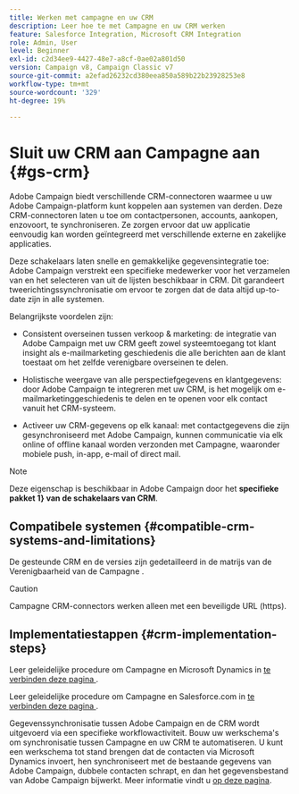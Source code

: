 ```yaml
---
title: Werken met campagne en uw CRM
description: Leer hoe te met Campagne en uw CRM werken
feature: Salesforce Integration, Microsoft CRM Integration
role: Admin, User
level: Beginner
exl-id: c2d34ee9-4427-48e7-a8cf-0ae02a801d50
version: Campaign v8, Campaign Classic v7
source-git-commit: a2efad26232cd380eea850a589b22b23928253e8
workflow-type: tm+mt
source-wordcount: '329'
ht-degree: 19%

---
```


# Sluit uw CRM aan Campagne aan {#gs-crm}

Adobe Campaign biedt verschillende CRM-connectoren waarmee u uw Adobe Campaign-platform kunt koppelen aan systemen van derden. Deze CRM-connectoren laten u toe om contactpersonen, accounts, aankopen, enzovoort, te synchroniseren. Ze zorgen ervoor dat uw applicatie eenvoudig kan worden geïntegreerd met verschillende externe en zakelijke applicaties.

Deze schakelaars laten snelle en gemakkelijke gegevensintegratie toe: Adobe Campaign verstrekt een specifieke medewerker voor het verzamelen van en het selecteren van uit de lijsten beschikbaar in CRM. Dit garandeert tweerichtingssynchronisatie om ervoor te zorgen dat de data altijd up-to-date zijn in alle systemen.

Belangrijkste voordelen zijn:

* Consistent overseinen tussen verkoop &amp; marketing: de integratie van Adobe Campaign met uw CRM geeft zowel systeemtoegang tot klant insight als e-mailmarketing geschiedenis die alle berichten aan de klant toestaat om het zelfde verenigbare overseinen te delen.

* Holistische weergave van alle perspectiefgegevens en klantgegevens: door Adobe Campaign te integreren met uw CRM, is het mogelijk om e-mailmarketinggeschiedenis te delen en te openen voor elk contact vanuit het CRM-systeem.

* Activeer uw CRM-gegevens op elk kanaal: met contactgegevens die zijn gesynchroniseerd met Adobe Campaign, kunnen communicatie via elk online of offline kanaal worden verzonden met Campagne, waaronder mobiele push, in-app, e-mail of direct mail.


>[!NOTE]
>
>Deze eigenschap is beschikbaar in Adobe Campaign door het **specifieke pakket 1} van de schakelaars van CRM**.

## Compatibele systemen {#compatible-crm-systems-and-limitations}

De gesteunde CRM en de versies zijn gedetailleerd in de matrijs van de Verenigbaarheid van de Campagne [ ](../start/compatibility-matrix.md).

>[!CAUTION]
>
> Campagne CRM-connectors werken alleen met een beveiligde URL (https).

## Implementatiestappen {#crm-implementation-steps}

Leer geleidelijke procedure om Campagne en Microsoft Dynamics in [ te verbinden deze pagina ](ac-ms-dyn.md).

Leer geleidelijke procedure om Campagne en Salesforce.com in [ te verbinden deze pagina ](ac-sfdc.md).

Gegevenssynchronisatie tussen Adobe Campaign en de CRM wordt uitgevoerd via een specifieke workflowactiviteit. Bouw uw werkschema&#39;s om synchronisatie tussen Campagne en uw CRM te automatiseren. U kunt een werkschema tot stand brengen dat de contacten via Microsoft Dynamics invoert, hen synchroniseert met de bestaande gegevens van Adobe Campaign, dubbele contacten schrapt, en dan het gegevensbestand van Adobe Campaign bijwerkt. Meer informatie vindt u [op deze pagina](crm-data-sync.md).
